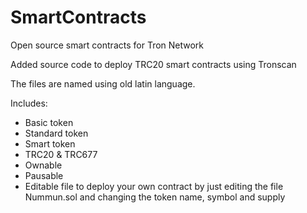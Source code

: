 # SmartContracts
Open source smart contracts for Tron Network

Added source code to deploy TRC20 smart contracts using Tronscan

The files are named using old latin language.

Includes:

- Basic token
- Standard token
- Smart token
- TRC20 & TRC677
- Ownable
- Pausable
- Editable file to deploy your own contract by just editing the file Nummun.sol and changing the token name, symbol and supply


